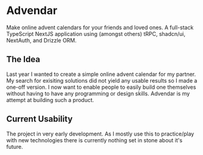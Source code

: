 # Advendar

Make online advent calendars for your friends and loved ones. A full-stack TypeScript NextJS application using (amongst others) tRPC, shadcn/ui, NextAuth, and Drizzle ORM.

## The Idea

Last year I wanted to create a simple online advent calendar for my partner. My search for exisiting solutions did not yield any usable results so I made a one-off version. I now want to enable people to easily build one themselves without having to have any programming or design skills. Advendar is my attempt at building such a product.

## Current Usability
The project in very early development. As I mostly use this to practice/play with new technologies there is currently nothing set in stone about it's future. 
